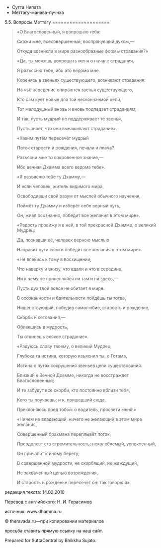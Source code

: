 









* Сутта Нипата
* Меттагу\-манава\-пуччха


5\.5\. Вопросы Меттагу
\=\=\=\=\=\=\=\=\=\=\=\=\=\=\=\=\=\=\=\=




> «О Благословенный, я вопрошаю тебя:  
> 
> Скажи мне, всесовершенный, воспрянувший духом,—  
> 
> Откуда возникли в мире разнообразные формы страдания?»
> 
> 
> «Да, ты можешь вопрошать меня о начале страдания,  
> 
> Я разъясню тебе, ибо это ведомо мне\.  
> 
> Коренясь в звеньях существующего, возникают страдания:  
> 
> На чьё неведение опираются звенья существующего,  
> 
> Кто сам кует новые для той нескончаемой цепи,  
> 
> Тот малодушный вновь и вновь подпадает страданиям;  
> 
> И так, пусть мудрый не поддерживает те звенья,  
> 
> Пусть знает, что они вынашивают страдание»\.
> 
> 
> «Каким путём пересечёт мудрый  
> 
> Поток старости и рождения, печали и плача?  
> 
> Разъясни мне то сокровенное знание,—  
> 
> Ибо вечная Дхамма всего ведома тебе»\.
> 
> 
> «Я разъясню тебе ту Дхамму,—  
> 
> И если человек, житель видимого мира,  
> 
> Освободивши свой разум от мыслей обычного научения,  
> 
> Поймёт ту Дхамму и изберёт себе верный путь,  
> 
> Он, живя осознанно, победит все желания в этом мире»\.
> 
> 
> «Радость провижу я в ней, в той прекрасной Дхамме, о великий Мудрец:  
> 
> Да, познавши её, человек верною мыслью  
> 
> Направит пути свои и победит все желания в этом мире»\.
> 
> 
> «Не влекись к тому в восхищении,  
> 
> Что наверху и внизу, что вдали и что в середине,  
> 
> Ни к чему не прилепляйся ни там и ни здесь,—  
> 
> Пусть дух твой вовсе не обитает в мире\.
> 
> 
> В осознанности и бдительности пойдёшь ты тогда,  
> 
> Нищенствующий, победив самолюбие, старость и рождение,  
> 
> Скорбь и сетования,—  
> 
> Облекшись в мудрость,  
> 
> Ты откинешь всякое страдание»\.
> 
> 
> «Радуюсь слову твоему, о великий Мудрец,  
> 
> Глубока та истина, которую изъяснил ты, о Готама,  
> 
> Истина о путях сокрушения звеньев цепи существования\.  
> 
> Близкий к Вечной Дхамме, никогда не восстраждет Благословенный;  
> 
> И те забудут все скорби, кто постоянно вблизи тебя,  
> 
> Кого ты поучаешь; и я, пришедший сюда,  
> 
> Преклоняюсь пред тобой: о водитель, просвети меня\!»
> 
> 
> «Ничем не владеющий, ничего не желающий в этом мире желания,  
> 
> Совершенный брахмана переплывёт поток,  
> 
> Преодолеет его стремительность; неколеблемый, успокоенный,  
> 
> Он причалит к иному берегу;
> 
> 
> В совершенной мудрости, не скорбящий, не жаждущий,  
> 
> Не захваченный цепью возрождения,  
> 
> И старость и рожденье пересечет он: так говорю я»\.



редакция текста: 14\.02\.2010


Перевод с английского: Н\. И\. Герасимов


источник: www\.dhamma\.ru


© theravada\.ru—при копировании материалов


просьба ставить прямую ссылку на наш сайт\.


Prepared for SuttaCentral by Bhikkhu Sujato\.







